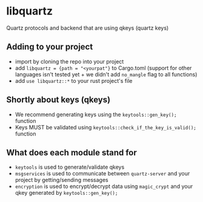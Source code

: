 # libquartz
Quartz protocols and backend that are using qkeys (quartz keys)


## Adding to your project
* import by cloning the repo into your project
* add ```libquartz = {path = "<yourpat"}``` to Cargo.toml (support for other languages isn't tested yet + we didn't add ```no_mangle``` flag to all functions)
* add ```use libquartz::*``` to your rust project's file


## Shortly about keys (qkeys)
* We recommend generating keys using the ```keytools::gen_key();``` function
* Keys MUST be validated using ```keytools::check_if_the_key_is_valid();``` function

## What does each module stand for
* ```keytools``` is used to generate/validate qkeys
* ```msgservices``` is used to communicate between ```quartz-server``` and your project by getting/sending messages
* ```encryption``` is used to encrypt/decrypt data using ```magic_crypt``` and your qkey generated by ```keytools::gen_key();```
